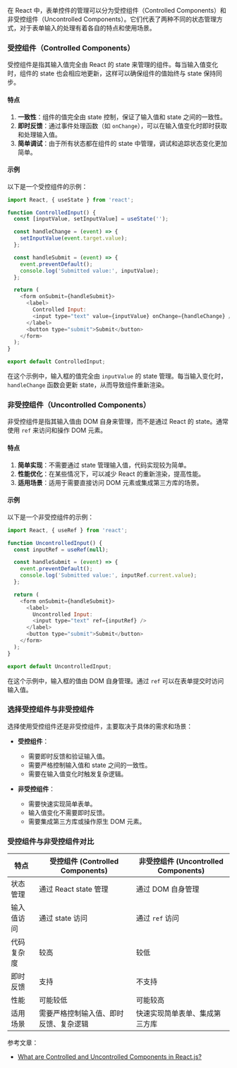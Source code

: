 在 React 中，表单控件的管理可以分为受控组件（Controlled Components）和非受控组件（Uncontrolled Components）。它们代表了两种不同的状态管理方式，对于表单输入的处理有着各自的特点和使用场景。

### 受控组件（Controlled Components）

受控组件是指其输入值完全由 React 的 state 来管理的组件。每当输入值变化时，组件的 state 也会相应地更新，这样可以确保组件的值始终与 state 保持同步。

#### 特点

1. **一致性**：组件的值完全由 state 控制，保证了输入值和 state 之间的一致性。
2. **即时反馈**：通过事件处理函数（如 `onChange`），可以在输入值变化时即时获取和处理输入值。
3. **简单调试**：由于所有状态都在组件的 state 中管理，调试和追踪状态变化更加简单。

#### 示例

以下是一个受控组件的示例：

```javascript
import React, { useState } from 'react';

function ControlledInput() {
  const [inputValue, setInputValue] = useState('');

  const handleChange = (event) => {
    setInputValue(event.target.value);
  };

  const handleSubmit = (event) => {
    event.preventDefault();
    console.log('Submitted value:', inputValue);
  };

  return (
    <form onSubmit={handleSubmit}>
      <label>
        Controlled Input:
        <input type="text" value={inputValue} onChange={handleChange} />
      </label>
      <button type="submit">Submit</button>
    </form>
  );
}

export default ControlledInput;
```

在这个示例中，输入框的值完全由 `inputValue` 的 state 管理。每当输入变化时，`handleChange` 函数会更新 state，从而导致组件重新渲染。

### 非受控组件（Uncontrolled Components）

非受控组件是指其输入值由 DOM 自身来管理，而不是通过 React 的 state。通常使用 `ref` 来访问和操作 DOM 元素。

#### 特点

1. **简单实现**：不需要通过 state 管理输入值，代码实现较为简单。
2. **性能优化**：在某些情况下，可以减少 React 的重新渲染，提高性能。
3. **适用场景**：适用于需要直接访问 DOM 元素或集成第三方库的场景。

#### 示例

以下是一个非受控组件的示例：

```javascript
import React, { useRef } from 'react';

function UncontrolledInput() {
  const inputRef = useRef(null);

  const handleSubmit = (event) => {
    event.preventDefault();
    console.log('Submitted value:', inputRef.current.value);
  };

  return (
    <form onSubmit={handleSubmit}>
      <label>
        Uncontrolled Input:
        <input type="text" ref={inputRef} />
      </label>
      <button type="submit">Submit</button>
    </form>
  );
}

export default UncontrolledInput;
```

在这个示例中，输入框的值由 DOM 自身管理。通过 `ref` 可以在表单提交时访问输入值。

### 选择受控组件与非受控组件

选择使用受控组件还是非受控组件，主要取决于具体的需求和场景：

- **受控组件**：
  - 需要即时反馈和验证输入值。
  - 需要严格控制输入值和 state 之间的一致性。
  - 需要在输入值变化时触发复杂逻辑。
  
- **非受控组件**：
  - 需要快速实现简单表单。
  - 输入值变化不需要即时反馈。
  - 需要集成第三方库或操作原生 DOM 元素。

### 受控组件与非受控组件对比

| 特点                | 受控组件 (Controlled Components) | 非受控组件 (Uncontrolled Components) |
|---------------------|---------------------------------|-------------------------------------|
| 状态管理             | 通过 React state 管理              | 通过 DOM 自身管理                        |
| 输入值访问           | 通过 state 访问                     | 通过 `ref` 访问                          |
| 代码复杂度           | 较高                              | 较低                                    |
| 即时反馈             | 支持                              | 不支持                                  |
| 性能                 | 可能较低                           | 可能较高                                |
| 适用场景             | 需要严格控制输入值、即时反馈、复杂逻辑 | 快速实现简单表单、集成第三方库           |

参考文章：

- [What are Controlled and Uncontrolled Components in React.js?](https://www.freecodecamp.org/news/what-are-controlled-and-uncontrolled-components-in-react)